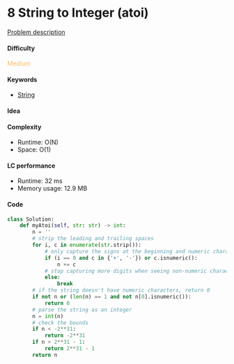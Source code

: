 8 String to Integer (atoi) 
=======================
[Problem description](https://leetcode.com/problems/string-to-integer-atoi)

#### Difficulty
<span style="color:#FABC60">Medium</span>

#### Keywords
- [String](../categories/strings.md)

#### Idea


#### Complexity
- Runtime: O(N)
- Space: O(1)

#### LC performance
- Runtime: 32 ms
- Memory usage: 12.9 MB

#### Code
```python
class Solution:
    def myAtoi(self, str: str) -> int:
        n = ''
        # strip the leading and trailing spaces
        for i, c in enumerate(str.strip()):
            # only capture the signs at the beginning and numeric characters
            if (i == 0 and c in {'+', '-'}) or c.isnumeric():
                n += c
            # stop capturing more digits when seeing non-numeric characters
            else:
                break
        # if the string doesn't have numeric characters, return 0
        if not n or (len(n) == 1 and not n[0].isnumeric()):
            return 0
        # parse the string as an integer
        n = int(n)
        # check the bounds
        if n < -2**31:
            return -2**31
        if n > 2**31 - 1:
            return 2**31 - 1
        return n
```